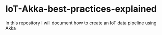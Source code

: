 # IoT-Akka-best-practices-explained
In this repository I will document how to create an IoT data pipeline using Akka
